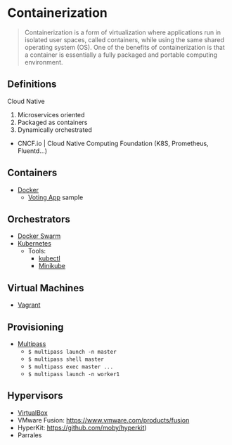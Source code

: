 # Containerization

> Containerization is a form of virtualization where applications run in isolated user spaces, called containers, 
> while using the same shared operating system (OS). One of the benefits of containerization is that a container 
> is essentially a fully packaged and portable computing environment.

## Definitions

Cloud Native
1. Microservices oriented
1. Packaged as containers
1. Dynamically orchestrated
- CNCF.io | Cloud Native Computing Foundation (K8S, Prometheus, Fluentd...)

## Containers
- [Docker](./docker)
  - [Voting App](./docker/voting-app.md) sample

## Orchestrators
- [Docker Swarm](./docker/swarm.md)
- [Kubernetes](./kubernetes)
  - Tools:
    - [kubectl](kubernetes/tools/kubectl.md)
    - [Minikube](kubernetes/tools/minikube.md)

## Virtual Machines
- [Vagrant](./vagrant)

## Provisioning
- [Multipass](./multipass)
  - `$ multipass launch -n master`
  - `$ multipass shell master`
  - `$ multipass exec master ...`
  - `$ multipass launch -n worker1`

## Hypervisors
- [VirtualBox](./virtualbox)
- VMware Fusion: https://www.vmware.com/products/fusion
- HyperKit: https://github.com/moby/hyperkit)
- Parrales
